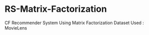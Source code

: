 # RS-Matrix-Factorization
CF Recommender System Using Matrix Factorization
Dataset Used : MovieLens
